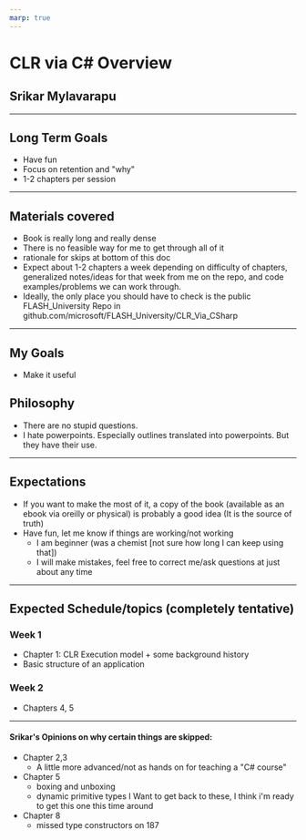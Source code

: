 ```yaml
---
marp: true
---
```


# CLR via C# Overview
## Srikar Mylavarapu
---
## Long Term Goals
- Have fun
- Focus on retention and "why"
- 1-2 chapters per session
---
## Materials covered
- Book is really long and really dense
- There is no feasible way for me to get through all of it
- rationale for skips at bottom of this doc
- Expect about 1-2 chapters a week depending on difficulty of chapters, generalized notes/ideas for that week from me on the repo, and code examples/problems we can work through.
- Ideally, the only place you should have to check is the public FLASH_University Repo in github.com/microsoft/FLASH_University/CLR_Via_CSharp
---
## My Goals
- Make it useful

## Philosophy
- There are no stupid questions.
- I hate powerpoints. Especially outlines translated into powerpoints. But they have their use.
---

## Expectations
- If you want to make the most of it, a copy of the book (available as an ebook via oreilly or physical) is probably a good idea (It is the source of truth)
- Have fun, let me know if things are working/not working
    - I am beginner (was a chemist [not sure how long I can keep using that])
    - I will make mistakes, feel free to correct me/ask questions at just about any time
---

## Expected Schedule/topics (completely tentative)
### Week 1
- Chapter 1: CLR Execution model + some background history
- Basic structure of an application

### Week 2
- Chapters 4, 5

---

#### Srikar's Opinions on why certain things are skipped:
- Chapter 2,3 
    - A little more advanced/not as hands on for teaching a "C# course"
- Chapter 5 
    - boxing and unboxing 
    - dynamic primitive types
        I Want to get back to these, I think i'm ready to get this one this time around
- Chapter 8 
    - missed type constructors on 187
